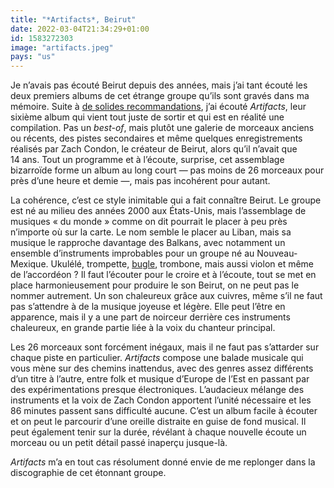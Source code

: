 ```yaml
---
title: "*Artifacts*, Beirut"
date: 2022-03-04T21:34:29+01:00
id: 1583272303
image: "artifacts.jpeg"
pays: "us"
---
```


Je n’avais pas écouté ‌Beirut depuis des années, mais j’ai tant écouté les deux premiers albums de cet étrange groupe qu’ils sont gravés dans ma mémoire. Suite à [de solides recommandations](https://podcaaast.fr/trente-sept/), j’ai écouté *Artifacts*, leur sixième album qui vient tout juste de sortir et qui est en réalité une compilation. Pas un *best-of*, mais plutôt une galerie de morceaux anciens ou récents, des pistes secondaires et même quelques enregistrements réalisés par Zach Condon, le créateur de Beirut, alors qu’il n’avait que 14 ans. Tout un programme et à l’écoute, surprise, cet assemblage bizarroïde forme un album au long court — pas moins de 26 morceaux pour près d’une heure et demie —, mais pas incohérent pour autant.

La cohérence, c’est ce style inimitable qui a fait connaître Beirut. Le groupe est né au milieu des années 2000 aux États-Unis, mais l’assemblage de musiques « du monde » comme on dit pourrait le placer à peu près n’importe où sur la carte. Le nom semble le placer au Liban, mais sa musique le rapproche davantage des Balkans, avec notamment un ensemble d’instruments improbables pour un groupe né au Nouveau-Mexique. Ukulélé, trompette, [bugle](https://fr.wikipedia.org/wiki/Bugle), trombone, mais aussi violon et même de l’accordéon ? Il faut l’écouter pour le croire et à l’écoute, tout se met en place harmonieusement pour produire le son Beirut, on ne peut pas le nommer autrement. Un son chaleureux grâce aux cuivres, même s’il ne faut pas s’attendre à de la musique joyeuse et légère. Elle peut l’être en apparence, mais il y a une part de noirceur derrière ces instruments chaleureux, en grande partie liée à la voix du chanteur principal.

Les 26 morceaux sont forcément inégaux, mais il ne faut pas s’attarder sur chaque piste en particulier. *Artifacts* compose une balade musicale qui vous mène sur des chemins inattendus, avec des genres assez différents d’un titre à l’autre, entre folk et musique d’Europe de l’Est en passant par des expérimentations presque électroniques. L’audacieux mélange des instruments et la voix de Zach Condon apportent l’unité nécessaire et les 86 minutes passent sans difficulté aucune. C’est un album facile à écouter et on peut le parcourir d’une oreille distraite en guise de fond musical. Il peut également tenir sur la durée, révélant à chaque nouvelle écoute un morceau ou un petit détail passé inaperçu jusque-là. 

*Artifacts* m’a en tout cas résolument donné envie de me replonger dans la discographie de cet étonnant groupe.
